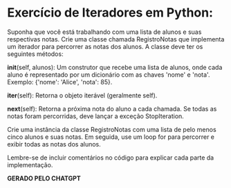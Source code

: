 # Exercício de Iteradores em Python:

Suponha que você está trabalhando com uma lista de alunos e suas respectivas notas. Crie uma classe chamada RegistroNotas que implementa um iterador para percorrer as notas dos alunos. A classe deve ter os seguintes métodos:

__init__(self, alunos): Um construtor que recebe uma lista de alunos, onde cada aluno é representado por um dicionário com as chaves 'nome' e 'nota'. Exemplo: {'nome': 'Alice', 'nota': 85}.

__iter__(self): Retorna o objeto iterável (geralmente self).

__next__(self): Retorna a próxima nota do aluno a cada chamada. Se todas as notas foram percorridas, deve lançar a exceção StopIteration.

Crie uma instância da classe RegistroNotas com uma lista de pelo menos cinco alunos e suas notas. Em seguida, use um loop for para percorrer e exibir todas as notas dos alunos.

Lembre-se de incluir comentários no código para explicar cada parte da implementação.

**GERADO PELO CHATGPT**



